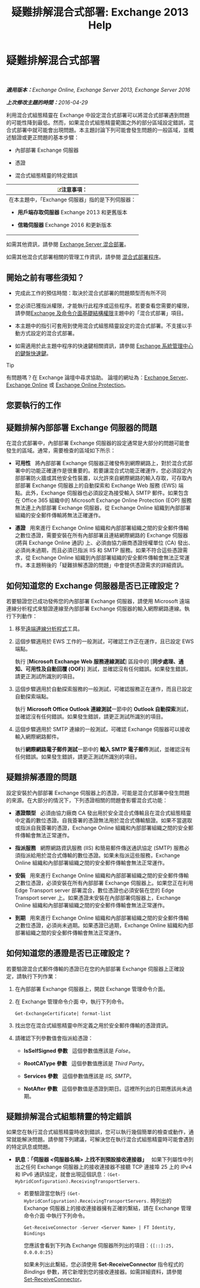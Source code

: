 ﻿---
title: '疑難排解混合式部署: Exchange 2013 Help'
TOCTitle: 疑難排解混合式部署
ms:assetid: bbae72f3-6a1e-4cbf-80da-d8f73d969c6b
ms:mtpsurl: https://technet.microsoft.com/zh-tw/library/JJ659053(v=EXCHG.150)
ms:contentKeyID: 50474708
ms.date: 01/11/2018
mtps_version: v=EXCHG.150
ms.translationtype: HT
---

# 疑難排解混合式部署

 

_<strong>適用版本：</strong>Exchange Online, Exchange Server 2013, Exchange Server 2016_

_<strong>上次修改主題的時間：</strong>2016-04-29_

利用混合式組態精靈在 Exchange 中設定混合式部署可以將混合式部署遇到問題的可能性降到最低。然而，如果混合式組態精靈範圍之外的部分區域設定錯誤，混合式部署中就可能會出現問題。本主題討論下列可能會發生問題的一般區域，並概述驗證或更正問題的基本步驟：

  - 內部部署 Exchange 伺服器

  - 憑證

  - 混合式組態精靈的特定錯誤

<table>
<colgroup>
<col style="width: 100%" />
</colgroup>
<thead>
<tr class="header">
<th><img src="images/JJ150559.note(EXCHG.150).gif" title="注意事項" alt="注意事項" />注意事項：</th>
</tr>
</thead>
<tbody>
<tr class="odd">
<td>在本主題中，「Exchange 伺服器」指的是下列伺服器：
<ul>
<li><p><strong>用戶端存取伺服器</strong> Exchange 2013 和更舊版本</p></li>
<li><p><strong>信箱伺服器</strong> Exchange 2016 和更新版本</p></li>
</ul></td>
</tr>
</tbody>
</table>


如需其他資訊，請參閱 [Exchange Server 混合部署](exchange-server-hybrid-deployments-exchange-2013-help.md)。

如需其他混合式部署相關的管理工作資訊，請參閱 [混合式部署程序](hybrid-deployment-procedures-exchange-2013-help.md)。

## 開始之前有哪些須知？

  - 完成此工作的預估時間：取決於混合式部署的問題類型而有所不同

  - 您必須已獲指派權限，才能執行此程序或這些程序。若要查看您需要的權限，請參閱[Exchange 及命令介面基礎結構權限](https://technet.microsoft.com/zh-tw/library/dd638114\(v=exchg.150\))主題中的「混合式部署」項目。

  - 本主題中的指引可套用到使用混合式組態精靈設定的混合式部署。不支援以手動方式設定的混合式部署。

  - 如需適用於此主題中程序的快速鍵相關資訊，請參閱 [Exchange 系統管理中心的鍵盤快速鍵](https://technet.microsoft.com/zh-tw/library/jj150484\(v=exchg.150\))。

> [!TIP]
> 有問題嗎？在 Exchange 論壇中尋求協助。 論壇的網址為：<a href="https://go.microsoft.com/fwlink/p/?linkid=60612">Exchange Server</a>、 <a href="https://go.microsoft.com/fwlink/p/?linkid=267542">Exchange Online</a> 或 <a href="https://go.microsoft.com/fwlink/p/?linkid=285351">Exchange Online Protection</a>。


## 您要執行的工作

## 疑難排解內部部署 Exchange 伺服器的問題

在混合式部署中，內部部署 Exchange 伺服器的設定通常是大部分的問題可能會發生的區域。通常，需要檢查的區域如下所示：

  - **可用性**   將內部部署 Exchange 伺服器正確發佈到網際網路上，對於混合式部署中的功能正確運作是很重要的。若要讓混合式功能正確運作，您必須設定內部部署防火牆或其他安全性裝置，以允許來自網際網路的輸入存取，可存取內部部署 Exchange 伺服器上的自動探索和 Exchange Web 服務 (EWS) 端點。此外，Exchange 伺服器也必須設定為接受輸入 SMTP 郵件。如果包含在 Office 365 組織中的 Microsoft Exchange Online Protection (EOP) 服務無法連上內部部署 Exchange 伺服器，從 Exchange Online 組織到內部部署組織的安全郵件傳輸將無法正確運作。

  - **憑證**   用來進行 Exchange Online 組織和內部部署組織之間的安全郵件傳輸之數位憑證，需要安裝在所有內部部署且連結網際網路的 Exchange 伺服器 (將與 Exchange Online 通訊) 上、必須由協力廠商憑證授權單位 (CA) 發出、必須尚未過期，而且必須已指派 IIS 和 SMTP 服務。如果不符合這些憑證需求，從 Exchange Online 組織到內部部署組織的安全郵件傳輸會無法正常運作。本主題稍後的「疑難排解憑證的問題」中會提供憑證需求的詳細資訊。

## 如何知道您的 Exchange 伺服器是否已正確設定？

若要驗證您已成功發佈您的內部部署 Exchange 伺服器，請使用 Microsoft 遠端連線分析程式來驗證連線至內部部署 Exchange 伺服器的輸入網際網路連線。執行下列動作：

1.  移至[遠端連線分析程式](https://www.testexchangeconnectivity.com/)工具。

2.  這個步驟適用於 EWS 工作的一般測試，可確認工作正在運作，且已設定 EWS 端點。
    
    執行 \[**Microsoft Exchange Web 服務連線測試**\] 區段中的 \[**同步處理、通知、可用性及自動回覆 (OOF)**\] 測試，並確認沒有任何錯誤。如果發生錯誤，請更正測試所識別的項目。

3.  這個步驟適用於自動探索服務的一般測試，可確認服務正在運作，而且已設定自動探索端點。
    
    執行 **Microsoft Office Outlook 連線測試**一節中的 **Outlook 自動探索**測試，並確認沒有任何錯誤。如果發生錯誤，請更正測試所識別的項目。

4.  這個步驟適用於 SMTP 連線的一般測試，可確認 Exchange 伺服器可以接收輸入網際網路郵件。
    
    執行**網際網路電子郵件測試**一節中的 **輸入 SMTP 電子郵件**測試，並確認沒有任何錯誤。如果發生錯誤，請更正測試所識別的項目。

## 疑難排解憑證的問題

設定安裝於內部部署 Exchange 伺服器上的憑證，可能是混合式部署中發生問題的來源。在大部分的情況下，下列憑證相關的問題會影響混合式功能：

  - **憑證類型**   必須由協力廠商 CA 發出用於安全混合式傳輸且在混合式組態精靈中定義的數位憑證。自我簽署的憑證無法用於混合式傳輸驗證。如果不當選取或指派自我簽署的憑證，Exchange Online 組織和內部部署組織之間的安全郵件傳輸會無法正常運作。

  - **指派服務**   網際網路資訊服務 (IIS) 和簡易郵件傳送通訊協定 (SMTP) 服務必須指派給用於混合式傳輸的數位憑證。如果未指派這些服務，Exchange Online 組織和內部部署組織之間的安全郵件傳輸會無法正常運作。

  - **安裝**   用來進行 Exchange Online 組織和內部部署組織之間的安全郵件傳輸之數位憑證，必須安裝在所有內部部署 Exchange 伺服器上。如果您正在利用 Edge Transport server 部署混合，數位憑證也必須安裝在您的 Edge Transport server 上。如果憑證未安裝在內部部署伺服器上，Exchange Online 組織和內部部署組織之間的安全郵件傳輸會無法正常運作。

  - **到期**   用來進行 Exchange Online 組織和內部部署組織之間的安全郵件傳輸之數位憑證，必須尚未過期。如果憑證已過期，Exchange Online 組織和內部部署組織之間的安全郵件傳輸會無法正常運作。

## 如何知道您的憑證是否已正確設定？

若要驗證混合式郵件傳輸的憑證已在您的內部部署 Exchange 伺服器上正確設定，請執行下列作業：

1.  在內部部署 Exchange 伺服器上，開啟 Exchange 管理命令介面。

2.  在 Exchange 管理命令介面 中，執行下列命令。
    
        Get-ExchangeCertificate| format-list

3.  找出您在混合式組態精靈中所定義之用於安全郵件傳輸的憑證資訊。

4.  請確認下列參數值會指派給憑證：
    
      - **IsSelfSigned 參數**   這個參數值應該是 *False*。
    
      - **RootCAType 參數**   這個參數值應該是 *Third Party*。
    
      - **Services 參數**   這個參數值應該是 *IIS, SMTP*。
    
      - **NotAfter 參數**   這個參數值是憑證到期日。這裡所列出的日期應該尚未過期。

## 疑難排解混合式組態精靈的特定錯誤

如果您在執行混合式組態精靈時收到錯誤，您可以執行幾個簡單的檢查或動作，通常就能解決問題。請參閱下列建議，可解決您在執行混合式組態精靈時可能會遇到的特定訊息或問題。

  - **訊息：「伺服器 \<伺服器名稱\> 上找不到預設接收連接器」**   如果下列屬性中列出之任何 Exchange 伺服器上的接收連接器不接聽 TCP 連接埠 25 上的 IPv4 和 IPv6 通訊協定，就會出現這個訊息：`(Get-HybridConfiguration).ReceivingTransportServers.`
    
      -  
        若要驗證當您執行 `(Get-HybridConfiguration).ReceivingTransportServers.` 時列出的 Exchange 伺服器上的接收連接器擁有正確的繫結，請在 Exchange 管理命令介面 中執行下列命令。
        
            Get-ReceiveConnector -Server <Server Name> | FT Identity, Bindings
        
        您應該會看到下列為 Exchange 伺服器所列出的項目：`{[::]:25, 0.0.0.0:25}`
        
        如果未列出此繫結，您必須使用 **Set-ReceiveConnector** 指令程式的 *Bindings* 參數，將它新增到您的接收連接器。如需詳細資料，請參閱 [Set-ReceiveConnector](https://technet.microsoft.com/zh-tw/library/bb125140\(v=exchg.150\))。

